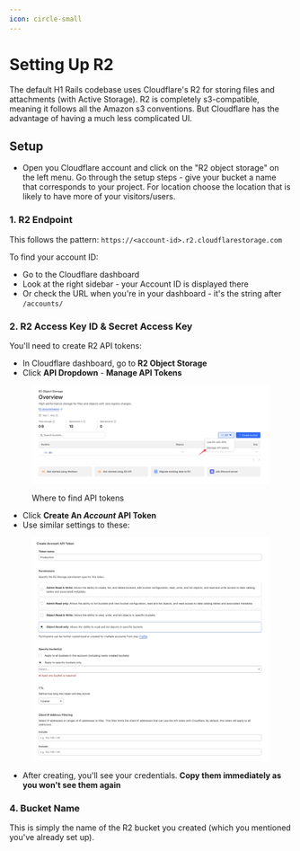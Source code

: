 ```yaml
---
icon: circle-small
---
```


# Setting Up R2

The default H1 Rails codebase uses Cloudflare's R2 for storing files and attachments (with Active Storage). R2 is completely s3-compatible, meaning it follows all the Amazon s3 conventions. But Cloudflare has the advantage of having a much less complicated UI.

## Setup

* Open you Cloudflare account and click on the "R2 object storage" on the left menu. Go through the setup steps - give your bucket a name that corresponds to your project. For location choose the location that is likely to have more of your visitors/users.

### 1. R2 Endpoint

This follows the pattern: `https://<account-id>.r2.cloudflarestorage.com`

To find your account ID:

* Go to the Cloudflare dashboard
* Look at the right sidebar - your Account ID is displayed there
* Or check the URL when you're in your dashboard - it's the string after `/accounts/`



### 2. R2 Access Key ID & Secret Access Key

You'll need to create R2 API tokens:

* In Cloudflare dashboard, go to **R2 Object Storage**
* Click **API Dropdown** - **Manage  API Tokens**

<figure><img src="../../.gitbook/assets/CleanShot 2025-05-22 at 20.59.27@2x.png" alt=""><figcaption><p>Where to find API tokens</p></figcaption></figure>

* Click **Create An&#x20;**_**Account**_**&#x20;API Token**
* Use similar settings to these:

<figure><img src="../../.gitbook/assets/CleanShot 2025-05-22 at 21.02.43@2x.png" alt=""><figcaption></figcaption></figure>

* After creating, you'll see your credentials. **Copy them immediately as you won't see them again**

### 4. Bucket Name

This is simply the name of the R2 bucket you created (which you mentioned you've already set up).





